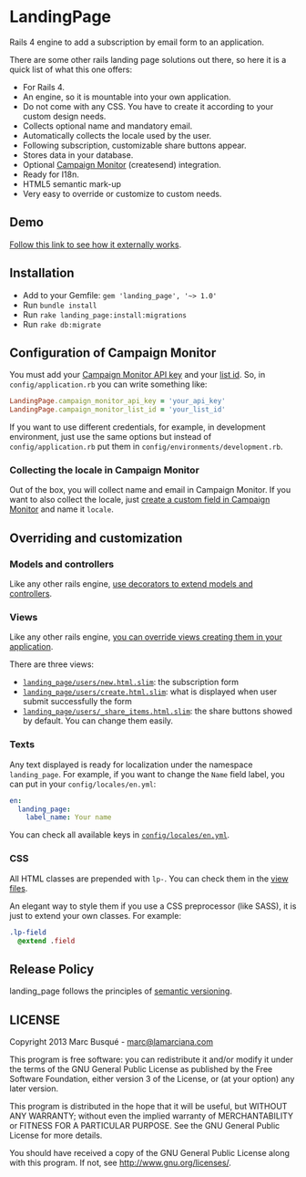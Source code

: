 # LandingPage

Rails 4 engine to add a subscription by email form to an application.

There are some other rails landing page solutions out there, so here it is a quick list of what this one offers:

* For Rails 4.
* An engine, so it is mountable into your own application.
* Do not come with any CSS. You have to create it according to your custom design needs.
* Collects optional name and mandatory email.
* Automatically collects the locale used by the user.
* Following subscription, customizable share buttons appear.
* Stores data in your database.
* Optional [Campaign Monitor](http://www.campaignmonitor.com/) (createsend) integration.
* Ready for I18n.
* HTML5 semantic mark-up
* Very easy to override or customize to custom needs.

## Demo

[Follow this link to see how it externally works](http://landing-page-demo.herokuapp.com/).

## Installation

* Add to your Gemfile: `gem 'landing_page', '~> 1.0'`
* Run `bundle install`
* Run `rake landing_page:install:migrations`
* Run `rake db:migrate`

## Configuration of Campaign Monitor

You must add your [Campaign Monitor API key](http://help.campaignmonitor.com/topic.aspx?t=206) and your [list id](http://www.campaignmonitor.com/api/getting-started/#listid). So, in `config/application.rb` you can write something like:

```ruby
LandingPage.campaign_monitor_api_key = 'your_api_key'
LandingPage.campaign_monitor_list_id = 'your_list_id'
```

If you want to use different credentials, for example, in  development environment, just use the same options but instead of `config/application.rb` put them in `config/environments/development.rb`.

### Collecting the locale in Campaign Monitor

Out of the box, you will collect name and email in Campaign Monitor. If you want to also collect the locale, just [create a custom field in Campaign Monitor](http://help.campaignmonitor.com/topic.aspx?t=154) and name it `locale`.

## Overriding and customization

### Models and controllers

Like any other rails engine, [use decorators to extend models and controllers](http://edgeguides.rubyonrails.org/engines.html#overriding-models-and-controllers).

### Views
Like any other rails engine, [you can override views creating them in your application](http://edgeguides.rubyonrails.org/engines.html#overriding-views).

There are three views:

* [`landing_page/users/new.html.slim`](app/views/landing_page/users/new.html.slim): the subscription form
* [`landing_page/users/create.html.slim`](app/views/landing_page/users/create.html.slim): what is displayed when user submit successfully the form
* [`landing_page/users/_share_items.html.slim`](app/views/landing_page/users/_share_items.html.slim): the share buttons showed by default. You can change them easily.

### Texts
Any text displayed is ready for localization under the namespace `landing_page`. For example, if you want to change the `Name` field label, you can put in your `config/locales/en.yml`:

```yaml
en:
  landing_page:
    label_name: Your name
```

You can check all available keys in [`config/locales/en.yml`](config/locales/en.yml).

### CSS
All HTML classes are prepended with `lp-`. You can check them in the [view files](app/views/landing_page/).

An elegant way to style them if you use a CSS preprocessor (like SASS), it is just to extend your own classes. For example:

```sass
.lp-field
  @extend .field
```

## Release Policy
landing_page follows the principles of [semantic versioning](http://semver.org/).

## LICENSE
Copyright 2013 Marc Busqué - <marc@lamarciana.com>

This program is free software: you can redistribute it and/or modify
it under the terms of the GNU General Public License as published by
the Free Software Foundation, either version 3 of the License, or
(at your option) any later version.

This program is distributed in the hope that it will be useful,
but WITHOUT ANY WARRANTY; without even the implied warranty of
MERCHANTABILITY or FITNESS FOR A PARTICULAR PURPOSE.  See the
GNU General Public License for more details.

You should have received a copy of the GNU General Public License
along with this program.  If not, see <http://www.gnu.org/licenses/>.
